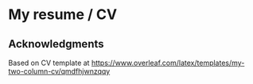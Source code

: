 # My resume / CV

## Acknowledgments

Based on CV template at https://www.overleaf.com/latex/templates/my-two-column-cv/qmdfhjwnzqqy